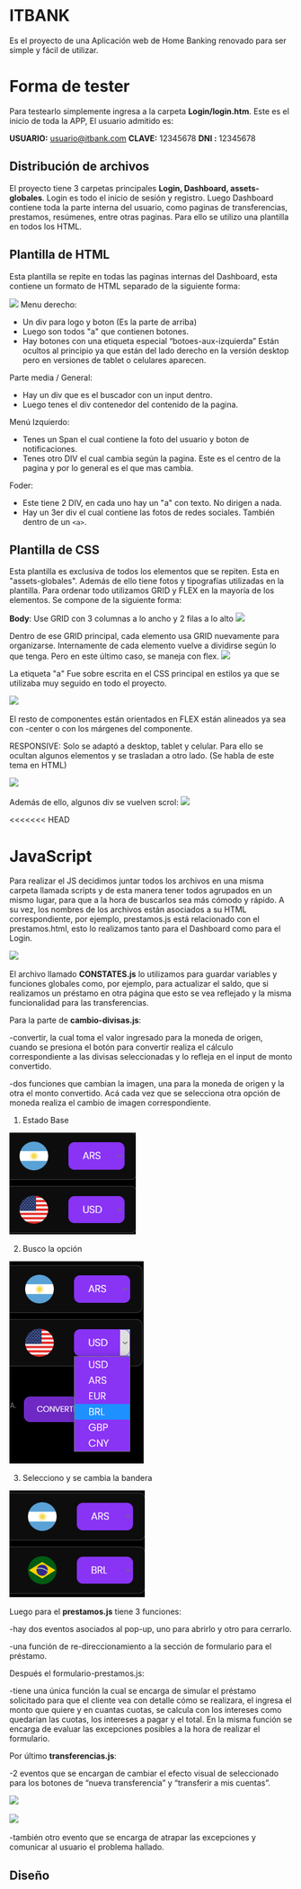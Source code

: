 ﻿# ITBANK
Es el proyecto de una Aplicación web de Home Banking renovado para ser simple y fácil de utilizar.

# Forma de tester

Para testearlo simplemente ingresa a la carpeta **Login/login.htm**.
Este es el inicio de toda la APP, El usuario admitido es:

 **USUARIO:** usuario@itbank.com
 **CLAVE:** 12345678
 **DNI :** 12345678
 

## Distribución de archivos

El proyecto tiene 3 carpetas principales **Login, Dashboard, assets-globales**. Login es todo el inicio de sesión y registro. Luego Dashboard contiene toda la parte interna del usuario, como paginas de transferencias, prestamos, resúmenes, entre otras paginas. Para ello se utilizo una plantilla en todos los HTML.

## Plantilla de HTML

Esta plantilla se repite en todas las paginas internas del Dashboard, esta contiene un formato de HTML separado de la siguiente forma:

**![](https://lh4.googleusercontent.com/mX6l8yUIAuBKg0BK0YUCnUA4ZEXj2OtLLgCd7jxF7GgXHMbOyS-Q7gn2E6j-1TEzj8Airf0-RmebZnRVUlmo0ycSTZRgueYU-OWrETs3bIaOb29_62ITYXBFt3ybq-Qo5R9r6lqzbFKwCN4UbgcDCX8)**
Menu derecho:  
-   Un div para logo y boton (Es la parte de arriba)
-   Luego son todos "a" que contienen botones.
-   Hay botones con una etiqueta especial “botoes-aux-izquierda” Están ocultos al principio ya que están del lado derecho en la versión desktop pero en versiones de tablet o celulares aparecen.

Parte media / General:
-   Hay un div que es el buscador con un input dentro.
-   Luego tenes el div contenedor del contenido de la pagina.

Menú Izquierdo:
-   Tenes un Span el cual contiene la foto del usuario y boton de notificaciones.
-   Tenes otro DIV el cual cambia según la pagina. Este es el centro de la pagina y por lo general es el que mas cambia.

Foder:
-   Este tiene 2 DIV, en cada uno hay un "a" con texto. No dirigen a nada.
-   Hay un 3er div el cual contiene las fotos de redes sociales. También dentro de un `<a>`.

## Plantilla de CSS

Esta plantilla es exclusiva de todos los elementos que se repiten. Esta en "assets-globales". Además de ello tiene fotos y tipografías utilizadas en la plantilla. Para ordenar todo utilizamos GRID y FLEX en la mayoría de los elementos. Se compone de la siguiente forma:

**Body**: Use GRID con 3 columnas a lo ancho y 2 filas a lo alto
![](https://lh3.googleusercontent.com/G__btLW9rbeuciuVy7Ye2QHWF46GAydDltpEm7c7Ns7nbZcUwxi0dXhB2HrbEo3NZGQErY3Un3crTKK2xryxqApELij_neMDOPXrPvxS0mDW5hm_AK_kGwNmLZL8TfmmlGj9QxRJOePj6-WgTyqH8Uw)

Dentro de ese GRID principal, cada elemento usa GRID nuevamente para organizarse. Internamente de cada elemento vuelve a dividirse según lo que tenga. Pero en este último caso, se maneja con flex.
![](https://lh3.googleusercontent.com/bSto7JhZgefuU7qUWqoiSURfiExekT8UK_aDZnS_KtAsmw1ogCiXp5KtCl0HGTzpuZMKzvG4eXRd_MUJdbyWpm8P5X_cLYOpl1347O46OgiZ_sHICNdLMuJl0ttYjtIZzAyd39aF6tNBPD7SfupNQLQ)

La etiqueta "a" Fue sobre escrita en el CSS principal en estilos ya que se utilizaba muy seguido en todo el proyecto.

![](https://lh3.googleusercontent.com/EuJ8S9HTupxnLQNhwgWAdrceiQjIdyDuK1Hcy8Q5LW4I9onMIsBRtbG39HL8SlluvF0UaQ5WPGwcMqdEQLDXu9hW2hNnF88TbyO8t9iU5PAxWTtmMq-vzAkHvEKVYU_eaaHAf1PbKl9M5BUbAsDkD9g)

El resto de componentes están orientados en FLEX están alineados ya sea con -center o con los márgenes del componente.

RESPONSIVE:
Solo se adaptó a desktop, tablet y celular. Para ello se ocultan algunos elementos y se trasladan a otro lado. (Se habla de este tema en HTML)

![](https://lh3.googleusercontent.com/-jm6mt8L1LSjaXXza-p9eBvC_FNIlOGWINNNcgLPISfeGKxclJV49v8FHbNPmtY2ib54-6J9lc_VHkQrTYf4Mu58rmlMB5kiqW6qcxlijesgJPem4bZqRUSgyEf5reSuCJyAQgv6gknnxvyvJxqPvkQ)

Además de ello, algunos div se vuelven scrol:
![](https://lh6.googleusercontent.com/GvIgtLWlAjdsWKpz6O9j7Va0FgSrXXG0tYdlXXyU_3wgK3VvLxJuFuwvmaXGWDCIjUc_JDAIUrY1-JlYWaIEIHDKMjCQVw0M0q4438U4pcvTlu_sKzX1kvXRPVCzHmTdmAlD5eHqJ8PDOq-brKeNAVE)

<<<<<<< HEAD
##  <h1>JavaScript</h1>

Para realizar el JS decidimos juntar todos los archivos en una misma carpeta llamada scripts y de esta manera tener todos agrupados en un mismo lugar, para que a la hora de buscarlos sea más cómodo y rápido. A su vez, los nombres de los archivos están asociados a su HTML correspondiente, por ejemplo, prestamos.js está relacionado con el prestamos.html, esto lo realizamos tanto para el Dashboard como para el Login. 

![](/docs//archivos.png)

El archivo llamado **CONSTATES.js** lo utilizamos para guardar variables y funciones globales como, por ejemplo, para actualizar el saldo, que si realizamos un préstamo en otra página que esto se vea reflejado y la misma funcionalidad para las transferencias.

Para la parte de **cambio-divisas.js**:

-convertir, la cual toma el valor ingresado para la moneda de origen, cuando se presiona el botón para convertir realiza el cálculo correspondiente a las divisas seleccionadas y lo refleja en el input de monto convertido.

-dos funciones que cambian la imagen, una para la moneda de origen y la otra el monto convertido. Acá cada vez que se selecciona otra opción de moneda realiza el cambio de imagen correspondiente.
<div>

1) Estado Base

![](/docs/arg_dolares.png) 

2) Busco la opción

![](/docs/menu.png) 

3) Selecciono y se cambia la bandera

![](/docs/arg_brasil.png)

</div>



Luego para el **prestamos.js** tiene 3 funciones:

-hay dos eventos asociados al pop-up, uno para abrirlo y otro para cerrarlo.

-una función de re-direccionamiento a la sección de formulario para el préstamo.

Después el formulario-prestamos.js:

-tiene una única función la cual se encarga de simular el préstamo solicitado para que el cliente vea con detalle cómo se realizara, el ingresa el monto que quiere y en cuantas cuotas, se calcula con los intereses como quedarían las cuotas, los intereses a pagar y el total. En la misma función se encarga de evaluar las excepciones posibles a la hora de realizar el formulario.

Por último **transferencias.js**:

-2 eventos que se encargan de cambiar el efecto visual de seleccionado para los botones de “nueva transferencia” y “transferir a mis cuentas”.

![](/docs/nuevo_select.png)

![](/docs/transfer_select.png)

-también otro evento que se encarga de atrapar las excepciones y comunicar al usuario el problema hallado.


## Diseño
